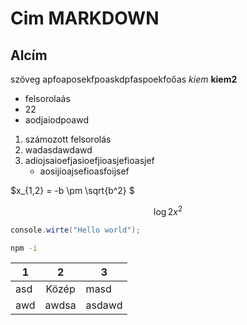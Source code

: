 # Cim MARKDOWN
## Alcím

szöveg apfoaposekfpoaskdpfaspoekfoőas *kiem* **kiem2**

- felsorolaás
- 22
- aodjaiodpoawd

1. számozott felsorolás
1. wadasdawdawd
1. adiojsaioefjasioefjioasjefioasjef
    - aosijioajsefioasfoijsef

$x_{1,2} = -b \pm \sqrt{b^2} $

$$ \log2x^2 $$


```c#
console.wirte("Hello world");
```

```bash
npm -i
```

|1|2|3|
|---|:---:|---|
|asd|Közép|masd|
|awd|awdsa|asdawd|